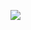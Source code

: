 <a href="https://www.youtube.com/watch?v=hWKB1Zxg84s"><img src="https://padrepio.in/maud.png" /></a>
